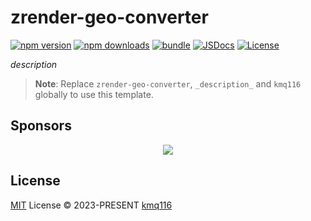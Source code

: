 # zrender-geo-converter

[![npm version][npm-version-src]][npm-version-href]
[![npm downloads][npm-downloads-src]][npm-downloads-href]
[![bundle][bundle-src]][bundle-href]
[![JSDocs][jsdocs-src]][jsdocs-href]
[![License][license-src]][license-href]

_description_

> **Note**:
> Replace `zrender-geo-converter`, `_description_` and `kmq116` globally to use this template.

## Sponsors

<p align="center">
  <a href="https://cdn.jsdelivr.net/gh/kmq116/static/sponsors.svg">
    <img src='https://cdn.jsdelivr.net/gh/kmq116/static/sponsors.svg'/>
  </a>
</p>

## License

[MIT](./LICENSE) License © 2023-PRESENT [kmq116](https://github.com/kmq116)

<!-- Badges -->

[npm-version-src]: https://img.shields.io/npm/v/zrender-geo-converter?style=flat&colorA=080f12&colorB=1fa669
[npm-version-href]: https://npmjs.com/package/zrender-geo-converter
[npm-downloads-src]: https://img.shields.io/npm/dm/zrender-geo-converter?style=flat&colorA=080f12&colorB=1fa669
[npm-downloads-href]: https://npmjs.com/package/zrender-geo-converter
[bundle-src]: https://img.shields.io/bundlephobia/minzip/zrender-geo-converter?style=flat&colorA=080f12&colorB=1fa669&label=minzip
[bundle-href]: https://bundlephobia.com/result?p=zrender-geo-converter
[license-src]: https://img.shields.io/github/license/kmq116/zrender-geo-converter.svg?style=flat&colorA=080f12&colorB=1fa669
[license-href]: https://github.com/kmq116/zrender-geo-converter/blob/main/LICENSE
[jsdocs-src]: https://img.shields.io/badge/jsdocs-reference-080f12?style=flat&colorA=080f12&colorB=1fa669
[jsdocs-href]: https://www.jsdocs.io/package/zrender-geo-converter
